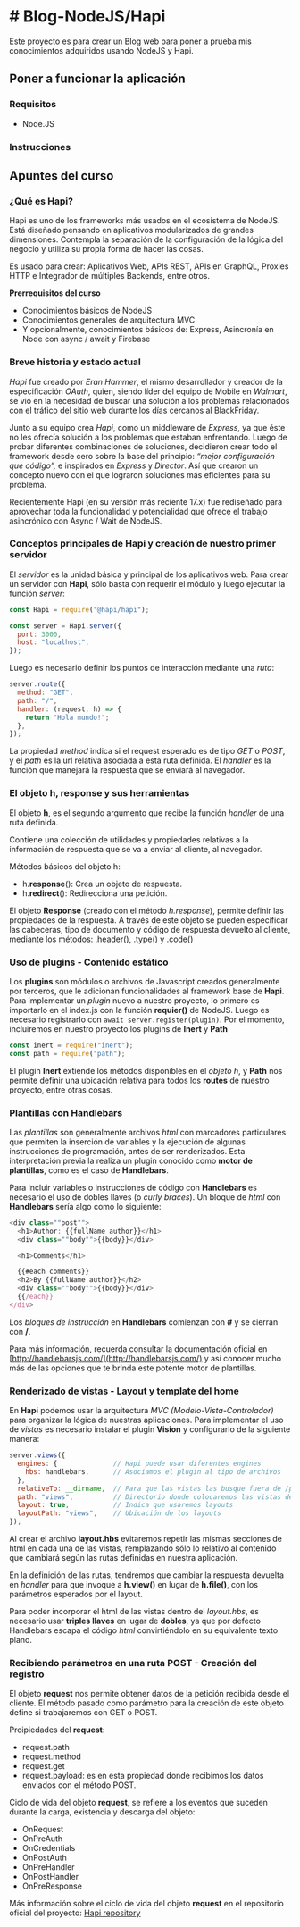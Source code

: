 # # Blog-NodeJS/Hapi

Este proyecto es para crear un Blog web para poner a prueba mis conocimientos adquiridos usando NodeJS y Hapi.

## Poner a funcionar la aplicación

### Requisitos

- Node.JS

### Instrucciones

## Apuntes del curso

### ¿Qué es Hapi?

Hapi es uno de los frameworks más usados en el ecosistema de NodeJS. Está diseñado pensando en aplicativos modularizados de grandes dimensiones. Contempla la separación de la configuración de la lógica del negocio y utiliza su propia forma de hacer las cosas.

Es usado para crear: Aplicativos Web, APIs REST, APIs en GraphQL, Proxies HTTP e Integrador de múltiples Backends, entre otros.

**Prerrequisitos del curso**

- Conocimientos básicos de NodeJS
- Conocimientos generales de
  arquitectura MVC
- Y opcionalmente, conocimientos básicos de: Express,
  Asincronía en Node con async / await y Firebase

### Breve historia y estado actual

_Hapi_ fue creado por _Eran Hammer_, el mismo desarrollador y creador de la especificación _OAuth_, quien, siendo líder del equipo de Mobile en _Walmart_, se vió en la necesidad de buscar una solución a los problemas relacionados con el tráfico del sitio web durante los días cercanos al BlackFriday.

Junto a su equipo crea _Hapi_, como un middleware de _Express_, ya que éste no les ofrecía solución a los problemas que estaban enfrentando. Luego de probar diferentes combinaciones de soluciones, decidieron crear todo el framework desde cero sobre la base del principio: _“mejor configuración que código”,_ e inspirados en _Express_ y _Director_. Así que crearon un concepto nuevo con el que lograron soluciones más eficientes para su problema.

Recientemente Hapi (en su versión más reciente 17.x) fue rediseñado para aprovechar toda la funcionalidad y potencialidad que ofrece el trabajo asincrónico con Async / Wait de NodeJS.

### Conceptos principales de Hapi y creación de nuestro primer servidor

El _servidor_ es la unidad básica y principal de los aplicativos web.
Para crear un servidor con **Hapi**, sólo basta con requerir el módulo y luego ejecutar la función _server_:

```js
const Hapi = require("@hapi/hapi");

const server = Hapi.server({
  port: 3000,
  host: "localhost",
});
```

Luego es necesario definir los puntos de interacción mediante una _ruta_:

```js
server.route({
  method: "GET",
  path: "/",
  handler: (request, h) => {
    return "Hola mundo!";
  },
});
```

La propiedad _method_ indica si el request esperado es de tipo _GET_ o _POST_, y el _path_ es la url relativa asociada a esta ruta definida. El _handler_ es la función que manejará la respuesta que se enviará al navegador.

### El objeto h, response y sus herramientas

El objeto **h**, es el segundo argumento que recibe la función _handler_ de una ruta definida.

Contiene una colección de utilidades y propiedades relativas a la información de respuesta que se va a enviar al cliente, al navegador.

Métodos básicos del objeto h:

- h.**response**(): Crea un objeto de respuesta.
- h.**redirect**(): Redirecciona una petición.

El objeto **Response** (creado con el método _h.response_), permite definir las propiedades de la respuesta. A través de este objeto se pueden especificar las cabeceras, tipo de documento y código de respuesta devuelto al cliente, mediante los métodos: .header(), .type() y .code()

### Uso de plugins - Contenido estático

Los **plugins** son módulos o archivos de Javascript creados generalmente por terceros, que le adicionan funcionalidades al framework base de **Hapi**.
Para implementar un _plugin_ nuevo a nuestro proyecto, lo primero es importarlo en el index.js con la función **requier()** de NodeJS. Luego es necesario registrarlo con `await server.register(plugin)`.
Por el momento, incluiremos en nuestro proyecto los plugins de **Inert** y **Path**

```js
const inert = require("inert");
const path = require("path");
```

El plugin **Inert** extiende los métodos disponibles en el _objeto h_, y **Path** nos permite definir una ubicación relativa para todos los **routes** de nuestro proyecto, entre otras cosas.

### Plantillas con Handlebars

Las _plantillas_ son generalmente archivos _html_ con marcadores particulares que permiten la inserción de variables y la ejecución de algunas instrucciones de programación, antes de ser renderizados. Esta interpretación previa la realiza un plugin conocido como **motor de plantillas**, como es el caso de **Handlebars**.

Para incluir variables o instrucciones de código con **Handlebars** es necesario el uso de dobles llaves (o _curly braces_). Un bloque de _html_ con **Handlebars** sería algo como lo siguiente:

```js
<div class=""post"">
  <h1>Author: {{fullName author}}</h1>
  <div class=""body"">{{body}}</div>

  <h1>Comments</h1>

  {{#each comments}}
  <h2>By {{fullName author}}</h2>
  <div class=""body"">{{body}}</div>
  {{/each}}
</div>
```

Los _bloques de instrucción_ en **Handlebars** comienzan con **#** y se cierran con **/**.

Para más información, recuerda consultar la documentación oficial en [http://handlebarsjs.com/](http://handlebarsjs.com/) y así conocer mucho más de las opciones que te brinda este potente motor de plantillas.

### Renderizado de vistas - Layout y template del home

En **Hapi** podemos usar la arquitectura _MVC (Modelo-Vista-Controlador)_ para organizar la lógica de nuestras aplicaciones. Para implementar el uso de _vistas_ es necesario instalar el plugin **Vision** y configurarlo de la siguiente manera:

```js
server.views({
  engines: {              // Hapi puede usar diferentes engines
    hbs: handlebars,      // Asociamos el plugin al tipo de archivos
  },
  relativeTo: __dirname,  // Para que las vistas las busque fuera de /public
  path: "views",          // Directorio donde colocaremos las vistas dentro de nuestro proyecto
  layout: true,           // Indica que usaremos layouts
  layoutPath: "views",    // Ubicación de los layouts
});
```

Al crear el archivo **layout.hbs** evitaremos repetir las mismas secciones de html en cada una de las vistas, remplazando sólo lo relativo al contenido que cambiará según las rutas definidas en nuestra aplicación.

En la definición de las rutas, tendremos que cambiar la respuesta devuelta en _handler_ para que invoque a **h.view()** en lugar de **h.file()**, con los parámetros esperados por el layout.

Para poder incorporar el html de las vistas dentro del _layout.hbs_, es necesario usar **triples llaves** en lugar de **dobles**, ya que por defecto Handlebars escapa el código _html_ convirtiéndolo en su equivalente texto plano.

### Recibiendo parámetros en una ruta POST - Creación del registro

El objeto **request** nos permite obtener datos de la petición recibida desde el cliente. El método pasado como parámetro para la creación de este objeto define si trabajaremos con GET o POST.

Proipiedades del **request**:

- request.path
- request.method
- request.get
- request.payload: es en esta propiedad donde recibimos los datos enviados con el método POST.

Ciclo de vida del objeto **request**, se refiere a los eventos que suceden durante la carga, existencia y descarga del objeto:

- OnRequest
- OnPreAuth
- OnCredentials
- OnPostAuth
- OnPreHandler
- OnPostHandler
- OnPreResponse

Más información sobre el ciclo de vida del objeto **request** en el repositorio oficial del proyecto: [Hapi repository](https://github.com/hapijs/hapi/blob/master/API.md#request-lifecycle)
